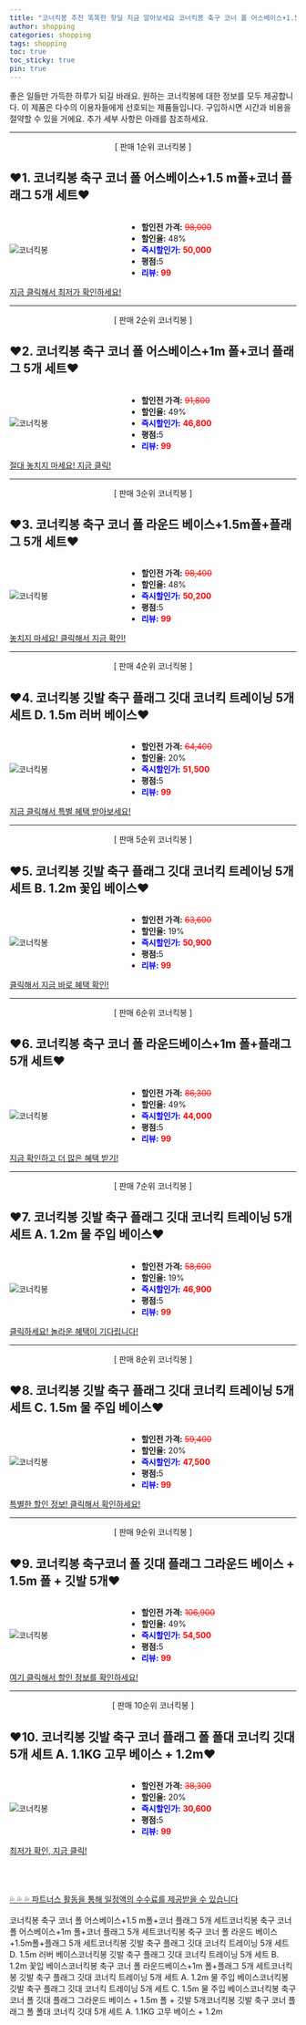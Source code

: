 ```yaml
---
title: "코너킥봉 추천 똑똑한 핫딜 지금 알아보세요 코너킥봉 축구 코너 폴 어스베이스+1.5"
author: shopping
categories: shopping
tags: shopping
toc: true
toc_sticky: true
pin: true
---
```

좋은 일들만 가득한 하루가 되길 바래요. 원하는 코너킥봉에 대한 정보를 모두 제공합니다. 이 제품은 다수의 이용자들에게 선호되는 제품들입니다. 구입하시면 시간과 비용을 절약할 수 있을 거에요. 추가 세부 사항은 아래를 참조하세요.

---
<p class="toplist" style="margin: 0 auto; display: block; width: fit-content;">[ 판매 1순위 코너킥봉 ]</p>

<h2><strong>❤️1. 코너킥봉 축구 코너 폴 어스베이스+1.5 m폴+코너 플래그 5개 세트❤️</strong></h2>

<div style="display: flex; align-items: center;">
    <div style="flex: 0.4;">
        <img src="https://thumbnail9.coupangcdn.com/thumbnails/remote/230x230ex/image/vendor_inventory/e327/f859e069b4965dbc4c703c9532e864fc9f89a45e50b899c18406c0efcf49.jpg" alt="코너킥봉" style="max-width: 100%;">
    </div>
    <div style="flex: 0.6; margin-left: 10px;">
        <ul>
            <li><strong>할인전 가격:</strong> <del style="color: red;">98,000</del></li>
            <li><strong>할인율:</strong> 48%</li>
            <li><span style='color:blue'><strong>즉시할인가:</strong></span> <span style='color:red'><strong>50,000</strong></span></li>
            <li><strong>평점:</strong>5</li>
            <li><span style='color:blue'><strong>리뷰:</strong></span> <span style='color:red'><strong>99</strong></span></li>
        </ul>
    </div>
</div>
<div class="center">
    <a href="https://selin100587001.github.io?lptag=AF9450613&subid=githubio&pageKey=8195002967&traceid=V0-153&itemId=23467037095&vendorItemId=90493613406" class="myButton">
        지금 클릭해서 최저가 확인하세요!
    </a>
</div>


---
<p class="toplist" style="margin: 0 auto; display: block; width: fit-content;">[ 판매 2순위 코너킥봉 ]</p>

<h2><strong>❤️2. 코너킥봉 축구 코너 폴 어스베이스+1m 폴+코너 플래그 5개 세트❤️</strong></h2>

<div style="display: flex; align-items: center;">
    <div style="flex: 0.4;">
        <img src="https://thumbnail10.coupangcdn.com/thumbnails/remote/230x230ex/image/vendor_inventory/010a/15b9cff1890c6c826c096561641d7612a33bd00b6ec60980241b531ad7db.jpg" alt="코너킥봉" style="max-width: 100%;">
    </div>
    <div style="flex: 0.6; margin-left: 10px;">
        <ul>
            <li><strong>할인전 가격:</strong> <del style="color: red;">91,800</del></li>
            <li><strong>할인율:</strong> 49%</li>
            <li><span style='color:blue'><strong>즉시할인가:</strong></span> <span style='color:red'><strong>46,800</strong></span></li>
            <li><strong>평점:</strong>5</li>
            <li><span style='color:blue'><strong>리뷰:</strong></span> <span style='color:red'><strong>99</strong></span></li>
        </ul>
    </div>
</div>
<div class="center">
    <a href="https://selin100587001.github.io?lptag=AF9450613&subid=githubio&pageKey=8195002967&traceid=V0-153&itemId=23467037096&vendorItemId=90493613412" class="myButton">
        절대 놓치지 마세요! 지금 클릭!
    </a>
</div>


---
<p class="toplist" style="margin: 0 auto; display: block; width: fit-content;">[ 판매 3순위 코너킥봉 ]</p>

<h2><strong>❤️3. 코너킥봉 축구 코너 폴 라운드 베이스+1.5m폴+플래그 5개 세트❤️</strong></h2>

<div style="display: flex; align-items: center;">
    <div style="flex: 0.4;">
        <img src="https://thumbnail9.coupangcdn.com/thumbnails/remote/230x230ex/image/vendor_inventory/05eb/567083308147a5d1286d33ee9a18effaf0f891659019e137d7abe8651f60.jpg" alt="코너킥봉" style="max-width: 100%;">
    </div>
    <div style="flex: 0.6; margin-left: 10px;">
        <ul>
            <li><strong>할인전 가격:</strong> <del style="color: red;">98,400</del></li>
            <li><strong>할인율:</strong> 48%</li>
            <li><span style='color:blue'><strong>즉시할인가:</strong></span> <span style='color:red'><strong>50,200</strong></span></li>
            <li><strong>평점:</strong>5</li>
            <li><span style='color:blue'><strong>리뷰:</strong></span> <span style='color:red'><strong>99</strong></span></li>
        </ul>
    </div>
</div>
<div class="center">
    <a href="https://selin100587001.github.io?lptag=AF9450613&subid=githubio&pageKey=8195002967&traceid=V0-153&itemId=23467037097&vendorItemId=90496615184" class="myButton">
        놓치지 마세요! 클릭해서 지금 확인!
    </a>
</div>


---
<p class="toplist" style="margin: 0 auto; display: block; width: fit-content;">[ 판매 4순위 코너킥봉 ]</p>

<h2><strong>❤️4. 코너킥봉 깃발 축구 플래그 깃대 코너킥 트레이닝 5개 세트 D. 1.5m 러버 베이스❤️</strong></h2>

<div style="display: flex; align-items: center;">
    <div style="flex: 0.4;">
        <img src="https://thumbnail8.coupangcdn.com/thumbnails/remote/230x230ex/image/vendor_inventory/9797/19ca73c1a6b83154b5167f21fffea6ccca4fddff535d43be7b509f5e6d06.jpg" alt="코너킥봉" style="max-width: 100%;">
    </div>
    <div style="flex: 0.6; margin-left: 10px;">
        <ul>
            <li><strong>할인전 가격:</strong> <del style="color: red;">64,400</del></li>
            <li><strong>할인율:</strong> 20%</li>
            <li><span style='color:blue'><strong>즉시할인가:</strong></span> <span style='color:red'><strong>51,500</strong></span></li>
            <li><strong>평점:</strong>5</li>
            <li><span style='color:blue'><strong>리뷰:</strong></span> <span style='color:red'><strong>99</strong></span></li>
        </ul>
    </div>
</div>
<div class="center">
    <a href="https://selin100587001.github.io?lptag=AF9450613&subid=githubio&pageKey=8204666403&traceid=V0-153&itemId=23530625421&vendorItemId=90556931706" class="myButton">
        지금 클릭해서 특별 혜택 받아보세요!
    </a>
</div>


---
<p class="toplist" style="margin: 0 auto; display: block; width: fit-content;">[ 판매 5순위 코너킥봉 ]</p>

<h2><strong>❤️5. 코너킥봉 깃발 축구 플래그 깃대 코너킥 트레이닝 5개 세트 B. 1.2m 꽃입 베이스❤️</strong></h2>

<div style="display: flex; align-items: center;">
    <div style="flex: 0.4;">
        <img src="https://thumbnail7.coupangcdn.com/thumbnails/remote/230x230ex/image/vendor_inventory/ed98/28aff76e44d70903f5c07c2346d4273095a031b35bf25c6802e85559a1b7.jpg" alt="코너킥봉" style="max-width: 100%;">
    </div>
    <div style="flex: 0.6; margin-left: 10px;">
        <ul>
            <li><strong>할인전 가격:</strong> <del style="color: red;">63,600</del></li>
            <li><strong>할인율:</strong> 19%</li>
            <li><span style='color:blue'><strong>즉시할인가:</strong></span> <span style='color:red'><strong>50,900</strong></span></li>
            <li><strong>평점:</strong>5</li>
            <li><span style='color:blue'><strong>리뷰:</strong></span> <span style='color:red'><strong>99</strong></span></li>
        </ul>
    </div>
</div>
<div class="center">
    <a href="https://selin100587001.github.io?lptag=AF9450613&subid=githubio&pageKey=8204666403&traceid=V0-153&itemId=23530625409&vendorItemId=90556931648" class="myButton">
        클릭해서 지금 바로 혜택 확인!
    </a>
</div>


---
<p class="toplist" style="margin: 0 auto; display: block; width: fit-content;">[ 판매 6순위 코너킥봉 ]</p>

<h2><strong>❤️6. 코너킥봉 축구 코너 폴 라운드베이스+1m 폴+플래그 5개 세트❤️</strong></h2>

<div style="display: flex; align-items: center;">
    <div style="flex: 0.4;">
        <img src="https://thumbnail7.coupangcdn.com/thumbnails/remote/230x230ex/image/vendor_inventory/533b/aa90d5b7a3e67888154ef595a972013936fb8ef1e867cda9e9bafb6808cc.jpg" alt="코너킥봉" style="max-width: 100%;">
    </div>
    <div style="flex: 0.6; margin-left: 10px;">
        <ul>
            <li><strong>할인전 가격:</strong> <del style="color: red;">86,300</del></li>
            <li><strong>할인율:</strong> 49%</li>
            <li><span style='color:blue'><strong>즉시할인가:</strong></span> <span style='color:red'><strong>44,000</strong></span></li>
            <li><strong>평점:</strong>5</li>
            <li><span style='color:blue'><strong>리뷰:</strong></span> <span style='color:red'><strong>99</strong></span></li>
        </ul>
    </div>
</div>
<div class="center">
    <a href="https://selin100587001.github.io?lptag=AF9450613&subid=githubio&pageKey=8195002967&traceid=V0-153&itemId=23467037094&vendorItemId=90493613398" class="myButton">
        지금 확인하고 더 많은 혜택 받기!
    </a>
</div>


---
<p class="toplist" style="margin: 0 auto; display: block; width: fit-content;">[ 판매 7순위 코너킥봉 ]</p>

<h2><strong>❤️7. 코너킥봉 깃발 축구 플래그 깃대 코너킥 트레이닝 5개 세트 A. 1.2m 물 주입 베이스❤️</strong></h2>

<div style="display: flex; align-items: center;">
    <div style="flex: 0.4;">
        <img src="https://thumbnail7.coupangcdn.com/thumbnails/remote/230x230ex/image/vendor_inventory/720d/360fed7e9a7b7872b981c0a5d23aabca13079b2cab890989677530c43e42.jpg" alt="코너킥봉" style="max-width: 100%;">
    </div>
    <div style="flex: 0.6; margin-left: 10px;">
        <ul>
            <li><strong>할인전 가격:</strong> <del style="color: red;">58,600</del></li>
            <li><strong>할인율:</strong> 19%</li>
            <li><span style='color:blue'><strong>즉시할인가:</strong></span> <span style='color:red'><strong>46,900</strong></span></li>
            <li><strong>평점:</strong>5</li>
            <li><span style='color:blue'><strong>리뷰:</strong></span> <span style='color:red'><strong>99</strong></span></li>
        </ul>
    </div>
</div>
<div class="center">
    <a href="https://selin100587001.github.io?lptag=AF9450613&subid=githubio&pageKey=8204666403&traceid=V0-153&itemId=23530625418&vendorItemId=90556931692" class="myButton">
        클릭하세요! 놀라운 혜택이 기다립니다!
    </a>
</div>


---
<p class="toplist" style="margin: 0 auto; display: block; width: fit-content;">[ 판매 8순위 코너킥봉 ]</p>

<h2><strong>❤️8. 코너킥봉 깃발 축구 플래그 깃대 코너킥 트레이닝 5개 세트 C. 1.5m 물 주입 베이스❤️</strong></h2>

<div style="display: flex; align-items: center;">
    <div style="flex: 0.4;">
        <img src="https://thumbnail10.coupangcdn.com/thumbnails/remote/230x230ex/image/vendor_inventory/ac7a/b956f61370e33eaaea8de86da8a7cbb37d23afae3672d109573e5c0d433b.jpg" alt="코너킥봉" style="max-width: 100%;">
    </div>
    <div style="flex: 0.6; margin-left: 10px;">
        <ul>
            <li><strong>할인전 가격:</strong> <del style="color: red;">59,400</del></li>
            <li><strong>할인율:</strong> 20%</li>
            <li><span style='color:blue'><strong>즉시할인가:</strong></span> <span style='color:red'><strong>47,500</strong></span></li>
            <li><strong>평점:</strong>5</li>
            <li><span style='color:blue'><strong>리뷰:</strong></span> <span style='color:red'><strong>99</strong></span></li>
        </ul>
    </div>
</div>
<div class="center">
    <a href="https://selin100587001.github.io?lptag=AF9450613&subid=githubio&pageKey=8204666403&traceid=V0-153&itemId=23530625413&vendorItemId=90556931677" class="myButton">
        특별한 할인 정보! 클릭해서 확인하세요!
    </a>
</div>


---
<p class="toplist" style="margin: 0 auto; display: block; width: fit-content;">[ 판매 9순위 코너킥봉 ]</p>

<h2><strong>❤️9. 코너킥봉 축구코너 폴 깃대 플래그 그라운드 베이스 + 1.5m 폴 + 깃발 5개❤️</strong></h2>

<div style="display: flex; align-items: center;">
    <div style="flex: 0.4;">
        <img src="https://thumbnail10.coupangcdn.com/thumbnails/remote/230x230ex/image/vendor_inventory/4c1f/9faec08582404b424aee3932e2f08fdd1f10f499a30cb391735c34dfe074.jpg" alt="코너킥봉" style="max-width: 100%;">
    </div>
    <div style="flex: 0.6; margin-left: 10px;">
        <ul>
            <li><strong>할인전 가격:</strong> <del style="color: red;">106,900</del></li>
            <li><strong>할인율:</strong> 49%</li>
            <li><span style='color:blue'><strong>즉시할인가:</strong></span> <span style='color:red'><strong>54,500</strong></span></li>
            <li><strong>평점:</strong>5</li>
            <li><span style='color:blue'><strong>리뷰:</strong></span> <span style='color:red'><strong>99</strong></span></li>
        </ul>
    </div>
</div>
<div class="center">
    <a href="https://selin100587001.github.io?lptag=AF9450613&subid=githubio&pageKey=8195708328&traceid=V0-153&itemId=23470064362&vendorItemId=90496615175" class="myButton">
        여기 클릭해서 할인 정보를 확인하세요!
    </a>
</div>


---
<p class="toplist" style="margin: 0 auto; display: block; width: fit-content;">[ 판매 10순위 코너킥봉 ]</p>

<h2><strong>❤️10. 코너킥봉 깃발 축구 코너 플래그 폴 폴대 코너킥 깃대 5개 세트 A. 1.1KG 고무 베이스 + 1.2m❤️</strong></h2>

<div style="display: flex; align-items: center;">
    <div style="flex: 0.4;">
        <img src="https://thumbnail10.coupangcdn.com/thumbnails/remote/230x230ex/image/vendor_inventory/7ef7/aa2a4a9b5b7a16656c460abcd069be94c464e33359e4f9099ce356c56be6.jpg" alt="코너킥봉" style="max-width: 100%;">
    </div>
    <div style="flex: 0.6; margin-left: 10px;">
        <ul>
            <li><strong>할인전 가격:</strong> <del style="color: red;">38,300</del></li>
            <li><strong>할인율:</strong> 20%</li>
            <li><span style='color:blue'><strong>즉시할인가:</strong></span> <span style='color:red'><strong>30,600</strong></span></li>
            <li><strong>평점:</strong>5</li>
            <li><span style='color:blue'><strong>리뷰:</strong></span> <span style='color:red'><strong>99</strong></span></li>
        </ul>
    </div>
</div>
<div class="center">
    <a href="https://selin100587001.github.io?lptag=AF9450613&subid=githubio&pageKey=8204677058&traceid=V0-153&itemId=23530693644&vendorItemId=90556999043" class="myButton">
        최저가 확인, 지금 클릭!
    </a>
</div>

<br><br><br>[💦 💦 💦 파트너스 활동을 통해 일정액의 수수료를 제공받을 수 있습니다](https://link.coupang.com/a/bcpT2c)<br><br>코너킥봉 축구 코너 폴 어스베이스+1.5 m폴+코너 플래그 5개 세트코너킥봉 축구 코너 폴 어스베이스+1m 폴+코너 플래그 5개 세트코너킥봉 축구 코너 폴 라운드 베이스+1.5m폴+플래그 5개 세트코너킥봉 깃발 축구 플래그 깃대 코너킥 트레이닝 5개 세트 D. 1.5m 러버 베이스코너킥봉 깃발 축구 플래그 깃대 코너킥 트레이닝 5개 세트 B. 1.2m 꽃입 베이스코너킥봉 축구 코너 폴 라운드베이스+1m 폴+플래그 5개 세트코너킥봉 깃발 축구 플래그 깃대 코너킥 트레이닝 5개 세트 A. 1.2m 물 주입 베이스코너킥봉 깃발 축구 플래그 깃대 코너킥 트레이닝 5개 세트 C. 1.5m 물 주입 베이스코너킥봉 축구코너 폴 깃대 플래그 그라운드 베이스 + 1.5m 폴 + 깃발 5개코너킥봉 깃발 축구 코너 플래그 폴 폴대 코너킥 깃대 5개 세트 A. 1.1KG 고무 베이스 + 1.2m